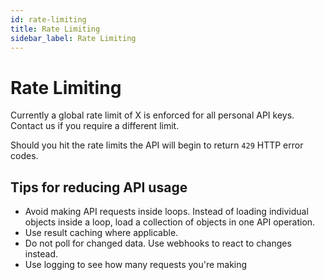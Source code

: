 ```yaml
---
id: rate-limiting
title: Rate Limiting
sidebar_label: Rate Limiting
---
```


# Rate Limiting

Currently a global rate limit of X is enforced for all personal API keys. Contact us if you require a different limit.

Should you hit the rate limits the API will begin to return `429` HTTP error codes.

## Tips for reducing API usage

- Avoid making API requests inside loops. Instead of loading individual objects inside a loop, load a collection of objects in one API operation.
- Use result caching where applicable.
- Do not poll for changed data. Use webhooks to react to changes instead.
- Use logging to see how many requests you're making
